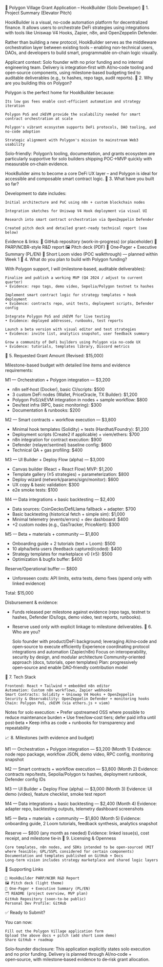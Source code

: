 🧾 Polygon Village Grant Application – HookBuilder (Solo Developer)
🧠 1. Project Summary (Elevator Pitch)

HookBuilder is a visual, no-code automation platform for decentralized finance. It allows users to orchestrate DeFi strategies using integrations with tools like Uniswap V4 Hooks, Zapier, n8n, and OpenZeppelin Defender.

Rather than building a new protocol, HookBuilder serves as the middleware orchestration layer between existing tools – enabling non-technical users, DAOs, and developers to build smart, programmable on-chain logic visually.

Applicant context: Solo founder with no prior funding and no internal engineering team. Delivery is integration‑first with AI/no‑code tooling and open‑source components, using milestone‑based budgeting tied to auditable deliverables (e.g., tx hashes, repo tags, audit reports).
🎯 2. Why are you building this on Polygon?

Polygon is the perfect home for HookBuilder because:

    Its low gas fees enable cost-efficient automation and strategy iteration

    Polygon PoS and zkEVM provide the scalability needed for smart contract orchestration at scale

    Polygon's vibrant ecosystem supports DeFi protocols, DAO tooling, and no-code adoption

    Strategic alignment with Polygon's mission to mainstream Web3 usability

Solo‑friendly: Polygon’s tooling, documentation, and grants ecosystem are particularly supportive for solo builders shipping POC→MVP quickly with measurable on‑chain evidence.

HookBuilder aims to become a core DeFi UX layer – and Polygon is ideal for accessible and composable smart contract logic.
🧰 3. What have you built so far?

Development to date includes:

    Initial architecture and PoC using n8n + custom blockchain nodes

    Integration sketches for Uniswap V4 Hook deployment via visual UI

    Research into smart contract orchestration via OpenZeppelin Defender

    Created pitch deck and detailed grant-ready technical report (see below)

Evidence & links:
🔗 GitHub repository (work-in-progress) (or placeholder)
📄 PARP/NCBR-style R&D report
🖼️ Pitch deck (PDF)
📝 One‑Pager + Executive Summary (PL/EN)
🎥 Short Loom video (POC walkthrough) — planned within Week 1
📍 4. What do you plan to build with Polygon funding?

With Polygon support, I will (milestone‑based, auditable deliverables):

    Finalize and publish a working MVP (Q4 2024 / adjust to current quarter)
    • Evidence: repo tags, demo video, Sepolia/Polygon testnet tx hashes

    Implement smart contract logic for strategy templates + hook deployment
    • Evidence: contracts repo, unit tests, deployment scripts, Defender config

    Integrate Polygon PoS and zkEVM for live testing
    • Evidence: deployed addresses, runbooks, test reports

    Launch a beta version with visual editor and test strategies
    • Evidence: invite list, analytics snapshot, user feedback summary

    Grow a community of DeFi builders using Polygon via no-code UX
    • Evidence: tutorials, templates library, Discord metrics

🧮 5. Requested Grant Amount (Revised: $15,000)

Milestone-based budget with detailed line items and evidence requirements:

M1 — Orchestration + Polygon integration — $3,200
- n8n self‑host (Docker), basic CI/scripts: $500
- 3 custom DeFi nodes (Wallet, PriceOracle, TX Builder): $1,200
- Polygon PoS/zkEVM integration in nodes + sample workflow: $800
- Dev/test infra (RPC, basic monitoring): $300
- Documentation & runbooks: $200

M2 — Smart contracts + workflow execution — $3,800
- Minimal hook templates (Solidity) + tests (Hardhat/Foundry): $1,200
- Deployment scripts (Create2 if applicable) + viem/ethers: $700
- n8n integration for contract execution: $900
- Defender (relayer/sentinel) baseline config: $600
- Technical QA + gas profiling: $400

M3 — UI Builder + Deploy Flow (alpha) — $3,000
- Canvas builder (React + React Flow) MVP: $1,200
- Template gallery (≥5 strategies) + parameterization: $800
- Deploy wizard (network/params/sign/monitor): $600
- UX copy & basic validation: $300
- e2e smoke tests: $100

M4 — Data integrations + basic backtesting — $2,400
- Data sources: CoinGecko/DefiLlama fallback + adapter: $700
- Basic backtesting (historical fetch + simple sim): $1,000
- Minimal telemetry (events/errors) + dev dashboard: $400
- +2 custom nodes (e.g., GasTracker, PriceAlert): $300

M5 — Beta + materials + community — $1,800
- Onboarding guide + 2 tutorials (text + Loom): $500
- 10 alpha/beta users (feedback captured/coded): $400
- Strategy templates for marketplace v0 (≥5): $500
- Optimization & bugfix buffer: $400

Reserve/Operational buffer — $800
- Unforeseen costs: API limits, extra tests, demo fixes (spend only with linked evidence)

Total: $15,000

Disbursement & evidence:
- Funds released per milestone against evidence (repo tags, testnet tx hashes, Defender IDs/logs, demo video, test reports, runbooks).
- Reserve used only with explicit linkage to milestone deliverables.
👤 6. Who are you?

    Solo founder with product/DeFi background; leveraging AI/no‑code and open‑source to execute efficiently
    Experience coordinating protocol integrations and automation (Zapier/n8n)
    Focus on interoperability, security by design, and modular architecture
    Community‑oriented approach (docs, tutorials, open templates)
    Plan: progressively open‑source and enable DAO‑friendly contribution model

🧱 7. Tech Stack

    Frontend: React + Tailwind + embedded n8n editor
    Automation: Custom n8n workflows, Zapier webhooks
    Smart Contracts: Solidity + Uniswap V4 Hooks + OpenZeppelin
    Security & Observability: OpenZeppelin Defender + monitoring hooks
    Chain: Polygon PoS, zkEVM (via ethers.js + viem)

Notes for solo execution:
    • Prefer upstreamed OSS where possible to reduce maintenance burden
    • Use free/low‑cost tiers; defer paid infra until post‑beta
    • Keep infra as code + runbooks for transparency and repeatability

📈 8. Milestones (with evidence and budget)

M1 — Orchestration + Polygon integration — $3,200 (Month 1)
Evidence: node repo package, workflow JSON, demo video, RPC config, monitoring snapshot

M2 — Smart contracts + workflow execution — $3,800 (Month 2)
Evidence: contracts repo/tests, Sepolia/Polygon tx hashes, deployment runbook, Defender config IDs

M3 — UI Builder + Deploy Flow (alpha) — $3,000 (Month 3)
Evidence: UI demo (video), feature checklist, smoke test report

M4 — Data integrations + basic backtesting — $2,400 (Month 4)
Evidence: adapter repo, backtesting outputs, telemetry dashboard screenshots

M5 — Beta + materials + community — $1,800 (Month 5)
Evidence: onboarding guide, 2 Loom tutorials, feedback synthesis, analytics snapshot

Reserve — $800 (any month as needed)
Evidence: linked issue(s), cost receipt, and milestone tie‑in
🪪 9. Licensing & Openness

    Core templates, n8n nodes, and SDKs intended to be open‑sourced (MIT where feasible; GPL/SSPL considered for certain components)
    Documentation and templates published on GitHub + Docs
    Long-term vision includes strategy marketplace and shared logic layers

📎 Supporting Links

    📄 HookBuilder PARP/NCBR R&D Report
    🖼️ Pitch deck (light theme)
    📄 One‑Pager + Executive Summary (PL/EN)
    🗂️ README (project overview, MVP plan)
    GitHub Repository (soon-to-be public)
    Personal Dev Profile: GitHub

✅ Ready to Submit?

You can now:

    Fill out the Polygon Village application form
    Upload the above docs + pitch (add short Loom demo)
    Share GitHub + roadmap

Solo‑founder disclosure: This application explicitly states solo execution and no prior funding. Delivery is planned through AI/no‑code + open‑source, with milestone‑based evidence to de‑risk grant allocation.
